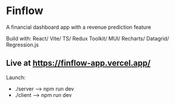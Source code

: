 #  Finflow

A financial dashboard app with a revenue prediction feature

Build with:
React/ Vite/ TS/ Redux Toolkit/ MUI/ Recharts/ Datagrid/ Regression.js

## Live at https://finflow-app.vercel.app/

Launch:

- ./server --> npm run dev
- ./client --> npm run dev
